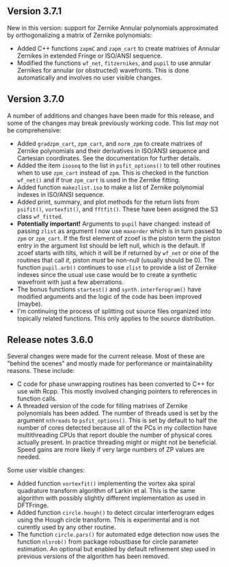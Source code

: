 ## Version 3.7.1

New in this version: support for Zernike Annular polynomials approximated by orthogonalizing a matrix of Zernike polynomials:

* Added C++ functions `zapmC` and `zapm_cart` to create matrixes of Annular Zernikes in extended Fringe or ISO/ANSI sequence.
* Modified the functions `wf_net`, `fitzernikes`, and `pupil` to use annular Zernikes for annular (or obstructed) wavefronts. This is done automatically and involves no user visible changes.

## Version 3.7.0

A number of additions and changes have been made for this release, and some of the changes may break previously working code. This list _may_ not be comprehensive:

* Added `gradzpm_cart`, `zpm_cart`, and `norm_zpm` to create matrixes of Zernike polynomials and their derivatives in ISO/ANSI sequence and Cartesian coordinates. See the documentation for further details.
* Added the item `isoseq` to the list in `psfit_options()` to tell other routines when to use `zpm_cart` instead of `zpm`. This is checked in the function `wf_net()` and if true `zpm_cart` is used in the Zernike fitting.
* Added function `makezlist.iso` to make a list of Zernike polynomial indexes in ISO/ANSI sequence.
* Added print, summary, and plot methods for the return lists from `psifit()`, `vortexfit()`, and `fftfit()`. These have been assigned the S3 class `wf_fitted`.
* **Potentially important!** Arguments to `pupil` have changed: instead of passing `zlist` as argument I now use `maxorder` which is in turn passed to `zpm` or `zpm_cart`. If the first element of zcoef is the piston term the piston entry in the argument list should be left null, which is the default. If zcoef starts with tilts, which it will be if returned by `wf_net` or one of the routines that call _it_, piston _must_ be non-null (usually should be 0). The function `pupil.arb()` continues to use `zlist` to provide a list of Zernike indexes since the usual use case would be to create a synthetic wavefront with just a few aberrations.
* The bonus functions `startest()` and `synth.interferogram()` have modified arguments and the logic of the code has been improved (maybe).
* I'm continuing the process of splitting out source files organized into topically related functions. This only applies to the source distribution.

## Release notes 3.6.0

Several changes were made for the current release. Most of these are "behind the scenes" and mostly made for performance or maintainability reasons. These include:

* C code for phase unwrapping routines has been converted to C++ for use with Rcpp. This mostly involved changing pointers to references in function calls.
* A threaded version of the code for filling matrixes of Zernike polynomials has been added. The number of threads used is set by the argument `nthreads` to `psfit_options()`. This is set by default to half the number of cores detected because all of the PCs in my collection have multithreading CPUs that report double the number of physical cores actually present. In practice threading might or might not be beneficial. Speed gains are more likely if very large numbers of ZP values are needed.

Some user visible changes:

* Added function `vortexfit()` implementing the vortex aka spiral quadrature transform algorithm of Larkin et al. This is the same algorithm with possibly slightly different implementation as used in DFTFringe.
* Added function `circle.hough()` to detect circular interferogram edges using the Hough circle transform. This is experimental and is not curently used by any other routine.
* The function `circle.pars()` for automated edge detection now uses the function `nlsrob()` from package robustbase for circle parameter estimation. An optional but enabled by default refinement step used in previous versions of the algorithm has been removed.

